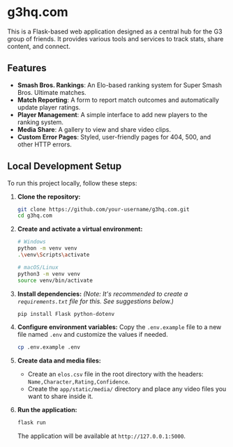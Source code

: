 # g3hq.com

This is a Flask-based web application designed as a central hub for the G3 group of friends. It provides various tools and services to track stats, share content, and connect.

## Features

-   **Smash Bros. Rankings**: An Elo-based ranking system for Super Smash Bros. Ultimate matches.
-   **Match Reporting**: A form to report match outcomes and automatically update player ratings.
-   **Player Management**: A simple interface to add new players to the ranking system.
-   **Media Share**: A gallery to view and share video clips.
-   **Custom Error Pages**: Styled, user-friendly pages for 404, 500, and other HTTP errors.

## Local Development Setup

To run this project locally, follow these steps:

1.  **Clone the repository:**
    ```bash
    git clone https://github.com/your-username/g3hq.com.git
    cd g3hq.com
    ```

2.  **Create and activate a virtual environment:**
    ```bash
    # Windows
    python -m venv venv
    .\venv\Scripts\activate
    
    # macOS/Linux
    python3 -m venv venv
    source venv/bin/activate
    ```

3.  **Install dependencies:**
    *(Note: It's recommended to create a `requirements.txt` file for this. See suggestions below.)*
    ```bash
    pip install Flask python-dotenv
    ```

4.  **Configure environment variables:**
    Copy the `.env.example` file to a new file named `.env` and customize the values if needed.
    ```bash
    cp .env.example .env
    ```

5.  **Create data and media files:**
    -   Create an `elos.csv` file in the root directory with the headers: `Name,Character,Rating,Confidence`.
    -   Create the `app/static/media/` directory and place any video files you want to share inside it.

6.  **Run the application:**
    ```bash
    flask run
    ```
    The application will be available at `http://127.0.0.1:5000`.